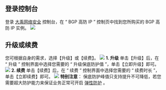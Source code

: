 ## 登录控制台
   登录  [大禹网络安全](https://cloud.tencent.com/document/product/297)  控制台，在 “ BGP 高防 IP ” 控制页中找到您所购买的 BGP 高防 IP 实例。
	 ![](https://main.qcloudimg.com/raw/69e56dd36b3e810e81de0348d26dde8a.png)
## 升级或续费
您可根据自身的需求，选择【升级】或【续费】。
![](https://main.qcloudimg.com/raw/cd351a6d8e0ae35fafc83974c9e9cfdf.png)
**1. 升级**
单击【升级】后，在 “ 升级 ” 控制界面中选择您需要的 “ 升级保底防护值 ”，单击【立即升级】即可。
![](https://main.qcloudimg.com/raw/686125785a92e899ea9b1a61145f2c54.png)
**2. 续费**
单击【续费】后，在 “ 续费 ” 控制界面中选择您需要的 “ 续费时长 ”，单击【立即续费】即可。
![](https://main.qcloudimg.com/raw/60618f1c463bf68c7398826bd9d491e9.png)
 **特别注意**： 
 保底防护峰值只支持提升不可降低，若您需要超大防护能力来保证业务正常可开启  [弹性防护](https://cloud.tencent.com/document/product/297/15554) 。
